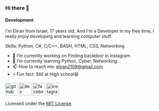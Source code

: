 ### Hi there 👋
#### Development
I'm Eliran from Israel, 17 years old, And I'm a Developer in my free time, I really enjoy developing and learning computer stuff.

Skills: Python, C#, C/C++, BASH, HTML, CSS, Networking

- 🔭 I’m currently working on Finding backdoor in instagram 
- 🌱 I’m currently learning Python, Cyber, Networking... 
- 📫 How to reach me: eliran2109@gmail.com 
- ⚡ Fun fact: Still at High school😄 


[<img src='https://cdn.jsdelivr.net/npm/simple-icons@3.0.1/icons/github.svg' alt='github' height='40'>](https://github.com/eliranCoding)  [<img src='https://cdn.jsdelivr.net/npm/simple-icons@3.0.1/icons/dev-dot-to.svg' alt='dev' height='40'>](https://dev.to/elirannissani)  [<img src='https://cdn.jsdelivr.net/npm/simple-icons@3.0.1/icons/facebook.svg' alt='facebook' height='40'>](https://www.facebook.com/elirannissani)  [<img src='https://cdn.jsdelivr.net/npm/simple-icons@3.0.1/icons/instagram.svg' alt='instagram' height='40'>](https://www.instagram.com/eliran_nissani/)  



Licensed under the [MIT License](LICENSE).
